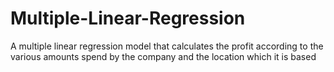 # Multiple-Linear-Regression
A multiple linear regression model that calculates the profit according to the various amounts spend by the company and the location which it is based
